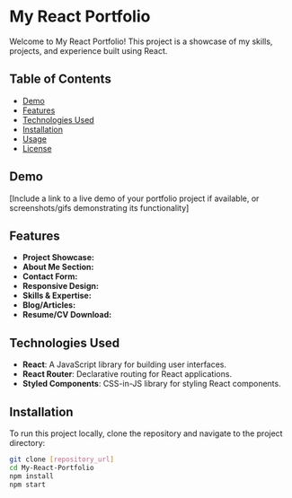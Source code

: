 # My React Portfolio

Welcome to My React Portfolio! This project is a showcase of my skills, projects, and experience built using React.

## Table of Contents

- [Demo](#demo)
- [Features](#features)
- [Technologies Used](#technologies-used)
- [Installation](#installation)
- [Usage](#usage)
- [License](#license)

## Demo

[Include a link to a live demo of your portfolio project if available, or screenshots/gifs demonstrating its functionality]

## Features

- **Project Showcase:** 
- **About Me Section:** 
- **Contact Form:** 
- **Responsive Design:**  
- **Skills & Expertise:** 
- **Blog/Articles:** 
- **Resume/CV Download:**

## Technologies Used

- **React**: A JavaScript library for building user interfaces.
- **React Router**: Declarative routing for React applications.
- **Styled Components**: CSS-in-JS library for styling React components.

## Installation

To run this project locally, clone the repository and navigate to the project directory:

```bash
git clone [repository_url]
cd My-React-Portfolio
npm install
npm start

